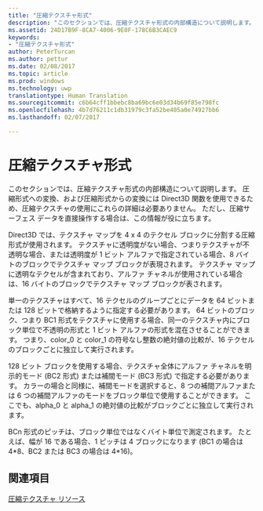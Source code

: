```yaml
---
title: "圧縮テクスチャ形式"
description: "このセクションでは、圧縮テクスチャ形式の内部構造について説明します。"
ms.assetid: 24D17B9F-8CA7-4006-9E0F-178C6B3CAEC9
keywords:
- "圧縮テクスチャ形式"
author: PeterTurcan
ms.author: pettur
ms.date: 02/08/2017
ms.topic: article
ms.prod: windows
ms.technology: uwp
translationtype: Human Translation
ms.sourcegitcommit: c6b64cff1bbebc8ba69bc6e03d34b69f85e798fc
ms.openlocfilehash: 4b7d76211c1db31979c3fa52be405a0e74927bb6
ms.lasthandoff: 02/07/2017

---
```


# <a name="compressed-texture-formats"></a>圧縮テクスチャ形式


このセクションでは、圧縮テクスチャ形式の内部構造について説明します。 圧縮形式への変換、および圧縮形式からの変換には Direct3D 関数を使用できるため、圧縮テクスチャの使用にこれらの詳細は必要ありません。 ただし、圧縮サーフェス データを直接操作する場合は、この情報が役に立ちます。

Direct3D では、テクスチャ マップを 4 x 4 のテクセル ブロックに分割する圧縮形式が使用されます。 テクスチャに透明度がない場合、つまりテクスチャが不透明な場合、または透明度が 1 ビット アルファで指定されている場合、8 バイトのブロックでテクスチャ マップ ブロックが表現されます。 テクスチャ マップに透明なテクセルが含まれており、アルファ チャネルが使用されている場合は、16 バイトのブロックでテクスチャ マップ ブロックが表されます。

単一のテクスチャはすべて、16 テクセルのグループごとにデータを 64 ビットまたは 128 ビットで格納するように指定する必要があります。 64 ビットのブロック、つまり BC1 形式をテクスチャに使用する場合、同一のテクスチャ内にブロック単位で不透明の形式と 1 ビット アルファの形式を混在させることができます。 つまり、color\_0 と color\_1 の符号なし整数の絶対値の比較が、16 テクセルのブロックごとに独立して実行されます。

128 ビット ブロックを使用する場合、テクスチャ全体にアルファ チャネルを明示的モード (BC2 形式) または補間モード (BC3 形式) で指定する必要があります。 カラーの場合と同様に、補間モードを選択すると、8 つの補間アルファまたは 6 つの補間アルファのモードをブロック単位で使用することができます。 ここでも、alpha\_0 と alpha\_1 の絶対値の比較がブロックごとに独立して実行されます。

BCn 形式のピッチは、ブロック単位ではなくバイト単位で測定されます。 たとえば、幅が 16 である場合、1 ピッチは 4 ブロックになります (BC1 の場合は 4\*8、BC2 または BC3 の場合は 4\*16)。

## <a name="span-idrelated-topicsspanrelated-topics"></a><span id="related-topics"></span>関連項目


[圧縮テクスチャ リソース](compressed-texture-resources.md)

 

 





